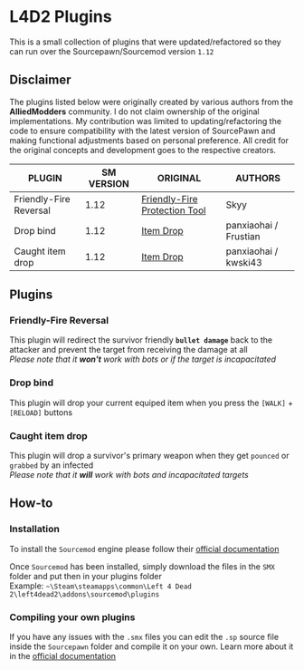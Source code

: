 # L4D2 Plugins

This is a small collection of plugins that were updated/refactored so they can run over the Sourcepawn/Sourcemod version `1.12`

## Disclaimer

The plugins listed below were originally created by various authors from the **AlliedModders** community. I do not claim ownership of the original implementations. My contribution was limited to updating/refactoring the code to ensure compatibility with the latest version of SourcePawn and making functional adjustments based on personal preference. All credit for the original concepts and development goes to the respective creators.

|PLUGIN|SM VERSION|ORIGINAL|AUTHORS|
|-|-|-|-|
|Friendly-Fire Reversal|1.12|[Friendly-Fire Protection Tool](https://forums.alliedmods.net/showthread.php?t=137558)|Skyy|
|Drop bind|1.12|[Item Drop](https://forums.alliedmods.net/showthread.php?t=158962)|panxiaohai / Frustian|
|Caught item drop|1.12|[Item Drop](https://forums.alliedmods.net/showthread.php?t=158962)|panxiaohai / kwski43|

## Plugins

### Friendly-Fire Reversal

This plugin will redirect the survivor friendly **`bullet damage`** back to the attacker and prevent the target from receiving the damage at all\
*Please note that it **won't** work with bots or if the target is incapacitated*

### Drop bind

This plugin will drop your current equiped item when you press the `[WALK]` + `[RELOAD]` buttons

### Caught item drop

This plugin will drop a survivor's primary weapon when they get `pounced` or `grabbed` by an infected\
*Please note that it **will** work with bots and incapacitated targets*

## How-to

### Installation

To install the `Sourcemod` engine please follow their [official documentation](https://wiki.alliedmods.net/Installing_SourceMod)

Once `Sourcemod` has been installed, simply download the files in the `SMX` folder and put then in your plugins folder\
Example: `~\Steam\steamapps\common\Left 4 Dead 2\left4dead2\addons\sourcemod\plugins`

### Compiling your own plugins

If you have any issues with the `.smx` files you can edit the `.sp` source file inside the `Sourcepawn` folder and compile it on your own. Learn more about it in the [official documentation](https://wiki.alliedmods.net/Compiling_SourceMod_Plugins)
